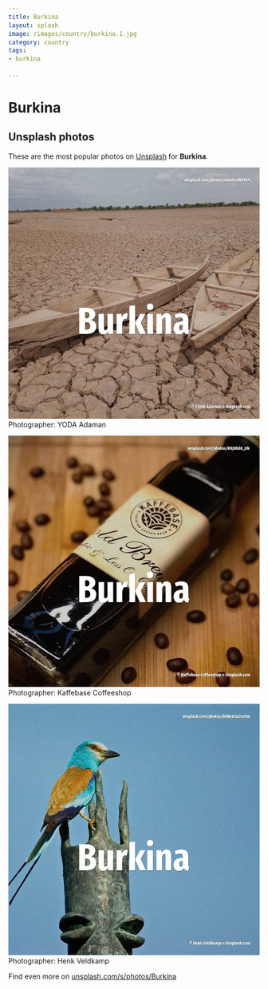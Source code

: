 ```yaml
---
title: Burkina
layout: splash
image: /images/country/burkina.1.jpg
category: country
tags:
- burkina

---
```

# Burkina

  

 
## Unsplash photos
These are the most popular photos on [Unsplash](https://unsplash.com) for **Burkina**.
 
![Burkina](/images/country/burkina.1.jpg)
Photographer:  YODA Adaman
 
![Burkina](/images/country/burkina.2.jpg)
Photographer:  Kaffebase Coffeeshop
 
![Burkina](/images/country/burkina.3.jpg)
Photographer:  Henk Veldkamp
 
Find even more on [unsplash.com/s/photos/Burkina](https://unsplash.com/s/photos/Burkina)
 
